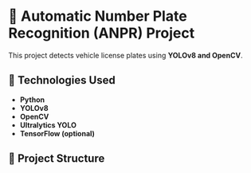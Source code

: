 # 🚗 Automatic Number Plate Recognition (ANPR) Project

This project detects vehicle license plates using **YOLOv8 and OpenCV**.

## 🔧 Technologies Used
- **Python**
- **YOLOv8**
- **OpenCV**
- **Ultralytics YOLO**
- **TensorFlow (optional)**

## 📂 Project Structure
